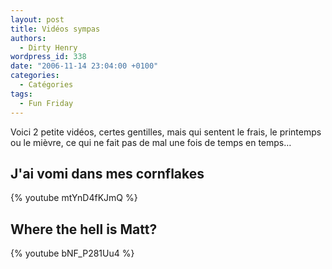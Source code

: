 ```yaml
---
layout: post
title: Vidéos sympas
authors:
  - Dirty Henry
wordpress_id: 338
date: "2006-11-14 23:04:00 +0100"
categories:
  - Catégories
tags:
  - Fun Friday
---
```


Voici 2 petite vidéos, certes gentilles, mais qui sentent le frais, le printemps
ou le mièvre, ce qui ne fait pas de mal une fois de temps en temps…

## J'ai vomi dans mes cornflakes

{% youtube mtYnD4fKJmQ %}

## Where the hell is Matt?

{% youtube bNF_P281Uu4 %}
